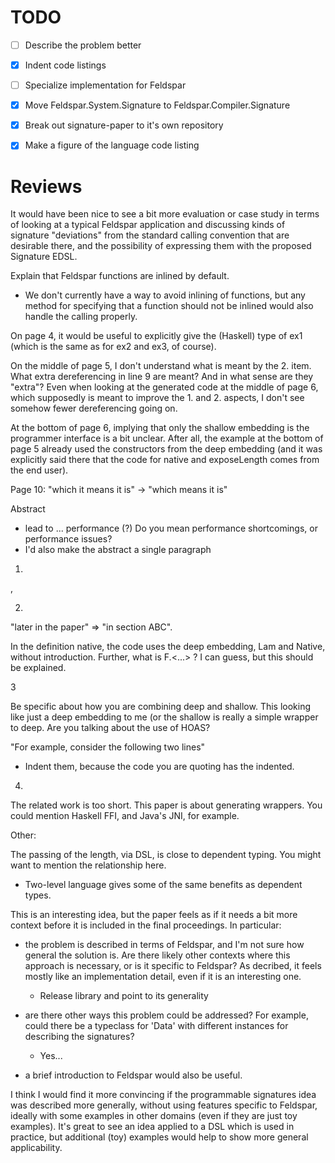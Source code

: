 # TODO

- [ ] Describe the problem better
- [x] Indent code listings
- [ ] Specialize implementation for Feldspar
- [x] Move Feldspar.System.Signature to Feldspar.Compiler.Signature
- [x] Break out signature-paper to it's own repository
- [x] Make a figure of the language code listing



# Reviews

It would have been nice to see a bit more evaluation or case study in
terms of looking at a typical Feldspar application and discussing
kinds of signature "deviations" from the standard calling convention
that are desirable there, and the possibility of expressing them with
the proposed Signature EDSL.

Explain that Feldspar functions are inlined by default.

  * We don't currently have a way to avoid inlining of functions, but any method for specifying that a function should not be inlined would also handle the calling properly.

On page 4, it would be useful to explicitly give the (Haskell) type of
ex1 (which is the same as for ex2 and ex3, of course).

On the middle of page 5, I don't understand what is meant by the
2. item. What extra dereferencing in line 9 are meant? And in what
sense are they "extra"? Even when looking at the generated code at the
middle of page 6, which supposedly is meant to improve the 1. and
2. aspects, I don't see somehow fewer dereferencing going on.

At the bottom of page 6, implying that only the shallow embedding is
the programmer interface is a bit unclear. After all, the example at
the bottom of page 5 already used the constructors from the deep
embedding (and it was explicitly said there that the code for native
and exposeLength comes from the end user).

Page 10: "which it means it is" -> "which means it is"

Abstract
  - lead to ... performance (?) Do you mean performance shortcomings, or performance issues?
  - I'd also make the abstract a single paragraph

1.

<space>,<space>

2.

"later in the paper" => "in section ABC".

In the definition native, the code uses the deep embedding, Lam and Native, without
introduction.  Further, what is F.<...> ? I can guess, but this should be explained.

3

Be specific about how you are combining deep and shallow. This looking like just
a deep embedding to me (or the shallow is really a simple wrapper to deep. Are you
talking about the use of HOAS?


"For example, consider the following two lines"

 - Indent them, because the code you are quoting has the indented.

 4.

The related work is too short. This paper is about generating wrappers. You could
mention Haskell FFI, and Java's JNI, for example.

Other:

The passing of the length, via DSL, is close to dependent typing. You might want
to mention the relationship here.

  * Two-level language gives some of the same benefits as dependent types.

This is an interesting idea, but the paper feels as if it needs a bit more context
before it is included in the final proceedings. In particular:

- the problem is described in terms of Feldspar, and I'm not sure how general
the solution is. Are there likely other contexts where this approach is
necessary, or is it specific to Feldspar? As decribed, it feels mostly like
an implementation detail, even if it is an interesting one.

  * Release library and point to its generality

- are there other ways this problem could be addressed? For example, could
there be a typeclass for 'Data' with different instances for describing
the signatures?

  * Yes...

- a brief introduction to Feldspar would also be useful.

I think I would find it more convincing if the programmable signatures idea was
described more generally, without using features specific to Feldspar, ideally
with some examples in other domains (even if they are just toy examples). It's
great to see an idea applied to a DSL which is used in practice, but additional
(toy) examples would help to show more general applicability.

